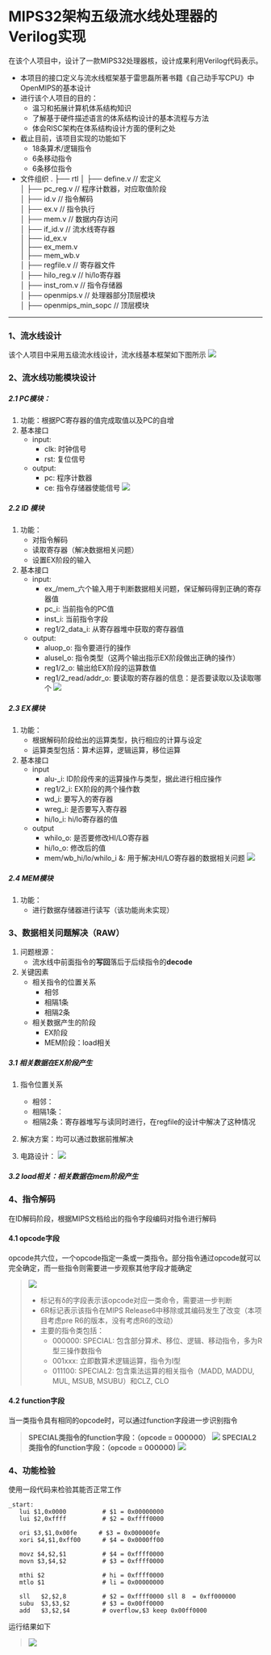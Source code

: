# MIPS32架构五级流水线处理器的Verilog实现
在该个人项目中，设计了一款MIPS32处理器核，设计成果利用Verilog代码表示。
- 本项目的接口定义与流水线框架基于雷思磊所著书籍《自己动手写CPU》中OpenMIPS的基本设计
- 进行该个人项目的目的：
  - 温习和拓展计算机体系结构知识
  - 了解基于硬件描述语言的体系结构设计的基本流程与方法
  - 体会RISC架构在体系结构设计方面的便利之处
- 截止目前，该项目实现的功能如下
  - 18条算术/逻辑指令
  - 6条移动指令
  - 6条移位指令
- 文件组织
.
├── rtl
│   ├── define.v     // 宏定义         
│   ├── pc_reg.v     // 程序计数器，对应取值阶段     
│   ├── id.v         // 指令解码    
│   ├── ex.v         // 指令执行     
│   ├── mem.v        // 数据内存访问     
│   ├── if_id.v      // 流水线寄存器    
│   ├── id_ex.v         
│   ├── ex_mem.v     
│   ├── mem_wb.v     
│   ├── regfile.v    // 寄存器文件     
│   ├── hilo_reg.v   // hi/lo寄存器       
│   ├── inst_rom.v   // 指令存储器      
│   ├── openmips.v   // 处理器部分顶层模块        
│   ├── openmips_min_sopc // 顶层模块      

---
### 1、流水线设计
该个人项目中采用五级流水线设计，流水线基本框架如下图所示
![](images/pipeline.png)
### 2、流水线功能模块设计
##### 2.1 PC模块：
1. 功能：根据PC寄存器的值完成取值以及PC的自增
2. 基本接口
   - input:  
     - clk: 时钟信号
     - rst: 复位信号
   - output: 
     - pc: 程序计数器
     - ce: 指令存储器使能信号
![](images/PC.png)
##### 2.2 ID 模块
1. 功能：
    - 对指令解码
    - 读取寄存器（解决数据相关问题）
    - 设置EX阶段的输入
2. 基本接口
   - input:
     - ex_/mem_六个输入用于判断数据相关问题，保证解码得到正确的寄存器值
     - pc_i: 当前指令的PC值
     - inst_i: 当前指令字段
     - reg1/2_data_i: 从寄存器堆中获取的寄存器值
   - output:
     - aluop_o: 指令要进行的操作
     - alusel_o: 指令类型（这两个输出指示EX阶段做出正确的操作）
     - reg1/2_o: 输出给EX阶段的运算数值
     - reg1/2_read/addr_o: 要读取的寄存器的信息：是否要读取以及读取哪个
![](images/ID.png)
##### 2.3 EX模块
1. 功能：
   - 根据解码阶段给出的运算类型，执行相应的计算与设定
   - 运算类型包括：算术运算，逻辑运算，移位运算
2. 基本接口
   - input
     - alu-_i: ID阶段传来的运算操作与类型，据此进行相应操作
     - reg1/2_i: EX阶段的两个操作数
     - wd_i: 要写入的寄存器
     - wreg_i: 是否要写入寄存器
     - hi/lo_i: hi/lo寄存器的值
   - output
     - whilo_o: 是否要修改HI/LO寄存器
     - hi/lo_o: 修改后的值
     - mem/wb_hi/lo/whilo_i &: 用于解决HI/LO寄存器的数据相关问题
![](images/EX.png)
##### 2.4 MEM模块
1. 功能：
   - 进行数据存储器进行读写（该功能尚未实现）
### 3、数据相关问题解决（RAW）
1. 问题根源：
    - 流水线中前面指令的**写回**落后于后续指令的**decode**
2. 关键因素
    - 相关指令的位置关系
      - 相邻
      - 相隔1条
      - 相隔2条
    - 相关数据产生的阶段
      - EX阶段
      - MEM阶段：load相关
##### 3.1 相关数据在EX阶段产生
1. 指令位置关系
    - 相邻：
    - 相隔1条：
    - 相隔2条：寄存器堆写与读同时进行，在regfile的设计中解决了这种情况

2. 解决方案：均可以通过数据前推解决
3. 电路设计：
![](images/data_risk_exe.png)
##### 3.2 load相关：相关数据在mem阶段产生
### 4、指令解码
在ID解码阶段，根据MIPS文档给出的指令字段编码对指令进行解码
#### 4.1 opcode字段
opcode共六位，一个opcode指定一条或一类指令。部分指令通过opcode就可以完全确定，而一些指令则需要进一步观察其他字段才能确定
>![](images/opcode_encoding.png)
>- 标记有δ的字段表示该opcode对应一类命令，需要进一步判断
>- 6R标记表示该指令在MIPS Release6中移除或其编码发生了改变（本项目考虑pre R6的版本，没有考虑R6的改动）
>- 主要的指令类包括：
>    - 000000: SPECIAL: 包含部分算术、移位、逻辑、移动指令，多为R型三操作数指令
>    - 001xxx: 立即数算术逻辑运算，指令为I型
>    - 011100: SPECIAL2: 包含乘法运算的相关指令（MADD, MADDU, MUL, MSUB, MSUBU）和CLZ, CLO
#### 4.2 function字段
当一类指令具有相同的opcode时，可以通过function字段进一步识别指令
>**SPECIAL类指令的function字段：（opcode = 000000）**
>![](images/SPECIAL.png)
>**SPECIAL2类指令的function字段：（opcode = 000000)**
>![](images/SPECIAL2.png)
### 4、功能检验
使用一段代码来检验其能否正常工作
```
_start:
   lui $1,0x0000          # $1 = 0x00000000
   lui $2,0xffff          # $2 = 0xffff0000

   ori $3,$1,0x00fe      # $3 = 0x000000fe
   xori $4,$1,0xff00      # $4 = 0x0000ff00

   movz $4,$2,$1          # $4 = 0xffff0000
   movn $3,$4,$2          # $3 = 0xffff0000

   mthi $2                # hi = 0xffff0000
   mtlo $1                # li = 0x00000000

   sll   $2,$2,8          # $2 = 0xffff0000 sll 8  = 0xff000000
   subu  $3,$3,$2         # $3 = 0x00ff0000
   add   $3,$2,$4         # overflow,$3 keep 0x00ff0000
```
运行结果如下
>![](images/result.png)
